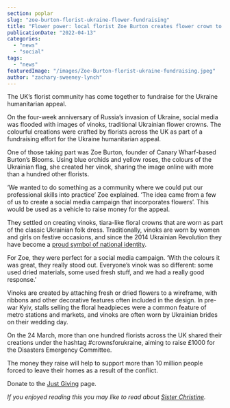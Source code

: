 ```yaml
---
section: poplar
slug: "zoe-burton-florist-ukraine-flower-fundraising"
title: "Flower power: local florist Zoe Burton creates flower crown to raise money for Ukraine"
publicationDate: "2022-04-13"
categories: 
  - "news"
  - "social"
tags: 
  - "news"
featuredImage: "/images/Zoe-Burton-florist-ukraine-fundraising.jpeg"
author: "zachary-sweeney-lynch"
---
```


The UK’s florist community has come together to fundraise for the Ukraine humanitarian appeal.

On the four-week anniversary of Russia’s invasion of Ukraine, social media was flooded with images of vinoks, traditional Ukrainian flower crowns. The colourful creations were crafted by florists across the UK as part of a fundraising effort for the Ukraine humanitarian appeal.

One of those taking part was Zoe Burton, founder of Canary Wharf-based Burton’s Blooms. Using blue orchids and yellow roses, the colours of the Ukrainian flag, she created her vinok, sharing the image online with more than a hundred other florists.

‘We wanted to do something as a community where we could put our professional skills into practice’ Zoe explained. ‘The idea came from a few of us to create a social media campaign that incorporates flowers’. This would be used as a vehicle to raise money for the appeal.

They settled on creating vinoks, tiara-like floral crowns that are worn as part of the classic Ukrainian folk dress. Traditionally, vinoks are worn by women and girls on festive occasions, and since the 2014 Ukrainian Revolution they have become a [proud symbol of national identity](https://www.vogue.com/article/ukraine-flower-crown-vinok-trend).

For Zoe, they were perfect for a social media campaign. ‘With the colours it was great, they really stood out. Everyone’s vinok was so different: some used dried materials, some used fresh stuff, and we had a really good response.’

Vinoks are created by attaching fresh or dried flowers to a wireframe, with ribbons and other decorative features often included in the design. In pre-war Kyiv, stalls selling the floral headpieces were a common feature of metro stations and markets, and vinoks are often worn by Ukrainian brides on their wedding day.

On the 24 March, more than one hundred florists across the UK shared their creations under the hashtag #crownsforukraine, aiming to raise £1000 for the Disasters Emergency Committee.

The money they raise will help to support more than 10 million people forced to leave their homes as a result of the conflict.

Donate to the [Just Giving](https://www.justgiving.com/fundraising/Viv-Bradford) page.

_If you enjoyed reading this you may like to read about [Sister Christine](https://poplarlondon.co.uk/sister-christine-frost-walking-500-miles-for-new-minibus/)._
